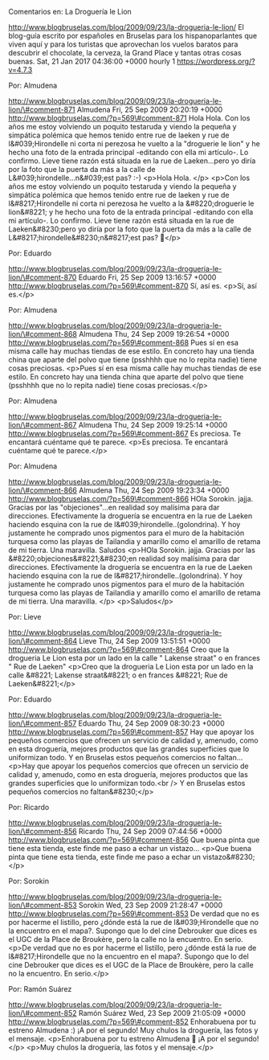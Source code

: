 Comentarios en: La Droguería le Lion

http://www.blogbruselas.com/blog/2009/09/23/la-drogueria-le-lion/ El
blog-guía escrito por españoles en Bruselas para los hispanoparlantes
que viven aquí y para los turistas que aprovechan los vuelos baratos
para descubrir el chocolate, la cerveza, la Grand Place y tantas otras
cosas buenas. Sat, 21 Jan 2017 04:36:00 +0000 hourly 1
https://wordpress.org/?v=4.7.3

Por: Almudena

http://www.blogbruselas.com/blog/2009/09/23/la-drogueria-le-lion/\#comment-871
Almudena Fri, 25 Sep 2009 20:20:19 +0000
http://www.blogbruselas.com/?p=569\#comment-871 Hola Hola. Con los años
me estoy volviendo un poquito testaruda y viendo la pequeña y simpática
polémica que hemos tenido entre rue de laeken y rue de
l&\#039;Hirondelle ni corta ni perezosa he vuelto a la &quot;droguerie
le lion&quot; y he hecho una foto de la entrada principal -editando con
ella mi artículo-. Lo confirmo. Lieve tiene razón está situada en la rue
de Laeken\...pero yo diría por la foto que la puerta da más a la calle
de L&\#039;hirondelle\...n&\#039;est pas? :-) \<p\>Hola Hola. \</p\>
\<p\>Con los años me estoy volviendo un poquito testaruda y viendo la
pequeña y simpática polémica que hemos tenido entre rue de laeken y rue
de l&\#8217;Hirondelle ni corta ni perezosa he vuelto a la
&\#8220;droguerie le lion&\#8221; y he hecho una foto de la entrada
principal -editando con ella mi artículo-. Lo confirmo. Lieve tiene
razón está situada en la rue de Laeken&\#8230;pero yo diría por la foto
que la puerta da más a la calle de
L&\#8217;hirondelle&\#8230;n&\#8217;est pas? 🙂\</p\>

Por: Eduardo

http://www.blogbruselas.com/blog/2009/09/23/la-drogueria-le-lion/\#comment-870
Eduardo Fri, 25 Sep 2009 13:16:57 +0000
http://www.blogbruselas.com/?p=569\#comment-870 Sí, así es. \<p\>Sí, así
es.\</p\>

Por: Almudena

http://www.blogbruselas.com/blog/2009/09/23/la-drogueria-le-lion/\#comment-868
Almudena Thu, 24 Sep 2009 19:26:54 +0000
http://www.blogbruselas.com/?p=569\#comment-868 Pues sí en esa misma
calle hay muchas tiendas de ese estilo. En concreto hay una tienda china
que aparte del polvo que tiene (psshhhh que no lo repita nadie) tiene
cosas preciosas. \<p\>Pues sí en esa misma calle hay muchas tiendas de
ese estilo. En concreto hay una tienda china que aparte del polvo que
tiene (psshhhh que no lo repita nadie) tiene cosas preciosas.\</p\>

Por: Almudena

http://www.blogbruselas.com/blog/2009/09/23/la-drogueria-le-lion/\#comment-867
Almudena Thu, 24 Sep 2009 19:25:14 +0000
http://www.blogbruselas.com/?p=569\#comment-867 Es preciosa. Te
encantará cuéntame qué te parece. \<p\>Es preciosa. Te encantará
cuéntame qué te parece.\</p\>

Por: Almudena

http://www.blogbruselas.com/blog/2009/09/23/la-drogueria-le-lion/\#comment-866
Almudena Thu, 24 Sep 2009 19:23:34 +0000
http://www.blogbruselas.com/?p=569\#comment-866 HOla Sorokin. jajja.
Gracias por las &quot;objeciones&quot;\...en realidad soy malísima para
dar direcciones. Efectivamente la droguería se encuentra en la rue de
Laeken haciendo esquina con la rue de l&\#039;hirondelle..(golondrina).
Y hoy justamente he comprado unos pigmentos para el muro de la
habitación turquesa como las playas de Tailandia y amarillo como el
amarillo de retama de mi tierra. Una maravilla. Saludos \<p\>HOla
Sorokin. jajja. Gracias por las &\#8220;objeciones&\#8221;&\#8230;en
realidad soy malísima para dar direcciones. Efectivamente la droguería
se encuentra en la rue de Laeken haciendo esquina con la rue de
l&\#8217;hirondelle..(golondrina). Y hoy justamente he comprado unos
pigmentos para el muro de la habitación turquesa como las playas de
Tailandia y amarillo como el amarillo de retama de mi tierra. Una
maravilla. \</p\> \<p\>Saludos\</p\>

Por: Lieve

http://www.blogbruselas.com/blog/2009/09/23/la-drogueria-le-lion/\#comment-864
Lieve Thu, 24 Sep 2009 13:51:51 +0000
http://www.blogbruselas.com/?p=569\#comment-864 Creo que la drogueria Le
Lion esta por un lado en la calle &quot; Lakense straat&quot; o en
frances &quot; Rue de Laeken&quot; \<p\>Creo que la drogueria Le Lion
esta por un lado en la calle &\#8221; Lakense straat&\#8221; o en
frances &\#8221; Rue de Laeken&\#8221;\</p\>

Por: Eduardo

http://www.blogbruselas.com/blog/2009/09/23/la-drogueria-le-lion/\#comment-857
Eduardo Thu, 24 Sep 2009 08:30:23 +0000
http://www.blogbruselas.com/?p=569\#comment-857 Hay que apoyar los
pequeños comercios que ofrecen un servicio de calidad y, amenudo, como
en esta droguería, mejores productos que las grandes superficies que lo
uniformizan todo. Y en Bruselas estos pequeños comercios no faltan\...
\<p\>Hay que apoyar los pequeños comercios que ofrecen un servicio de
calidad y, amenudo, como en esta droguería, mejores productos que las
grandes superficies que lo uniformizan todo.\<br /\> Y en Bruselas estos
pequeños comercios no faltan&\#8230;\</p\>

Por: Ricardo

http://www.blogbruselas.com/blog/2009/09/23/la-drogueria-le-lion/\#comment-856
Ricardo Thu, 24 Sep 2009 07:44:56 +0000
http://www.blogbruselas.com/?p=569\#comment-856 Que buena pinta que
tiene esta tienda, este finde me paso a echar un vistazo\... \<p\>Que
buena pinta que tiene esta tienda, este finde me paso a echar un
vistazo&\#8230;\</p\>

Por: Sorokin

http://www.blogbruselas.com/blog/2009/09/23/la-drogueria-le-lion/\#comment-853
Sorokin Wed, 23 Sep 2009 21:28:47 +0000
http://www.blogbruselas.com/?p=569\#comment-853 De verdad que no es por
hacerme el listillo, pero ¿dónde está la rue de l&\#039;Hirondelle que
no la encuentro en el mapa?. Supongo que lo del cine Debrouker que dices
es el UGC de la Place de Broukère, pero la calle no la encuentro. En
serio. \<p\>De verdad que no es por hacerme el listillo, pero ¿dónde
está la rue de l&\#8217;Hirondelle que no la encuentro en el mapa?.
Supongo que lo del cine Debrouker que dices es el UGC de la Place de
Broukère, pero la calle no la encuentro. En serio.\</p\>

Por: Ramón Suárez

http://www.blogbruselas.com/blog/2009/09/23/la-drogueria-le-lion/\#comment-852
Ramón Suárez Wed, 23 Sep 2009 21:05:09 +0000
http://www.blogbruselas.com/?p=569\#comment-852 Enhorabuena por tu
estreno Almudena :) ¡A por el segundo! Muy chulos la droguería, las
fotos y el mensaje. \<p\>Enhorabuena por tu estreno Almudena 🙂 ¡A por el
segundo!\</p\> \<p\>Muy chulos la droguería, las fotos y el
mensaje.\</p\>
